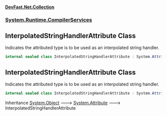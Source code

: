 #### [DevFast.Net.Collection](index.md 'index')
### [System.Runtime.CompilerServices](System.Runtime.CompilerServices.md 'System.Runtime.CompilerServices')

## InterpolatedStringHandlerAttribute Class

Indicates the attributed type is to be used as an interpolated string handler.

```csharp
internal sealed class InterpolatedStringHandlerAttribute : System.Attribute
```

## InterpolatedStringHandlerAttribute Class

Indicates the attributed type is to be used as an interpolated string handler.

```csharp
internal sealed class InterpolatedStringHandlerAttribute : System.Attribute
```

Inheritance [System.Object](https://docs.microsoft.com/en-us/dotnet/api/System.Object 'System.Object') &#129106; [System.Attribute](https://docs.microsoft.com/en-us/dotnet/api/System.Attribute 'System.Attribute') &#129106; InterpolatedStringHandlerAttribute
